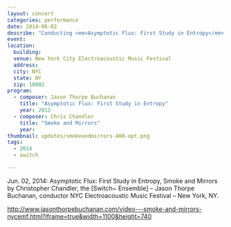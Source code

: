 ```yaml
---
layout: concert
categories: performance
date: 2014-06-02
describe: "Conducting <em>Asymptotic Flux: First Study in Entropy</em> (2012) and <em>Smoke and Mirrors</em> by Christopher Chandler. [Switch~ Ensemble]."
event:
location:
  building:
  venue: New York City Electroacoustic Music Festival
  address:
  city: NYC
  state: NY
  zip: 10002
program:
  - composer: Jason Thorpe Buchanan
    title: "Asymptotic Flux: First Study in Entropy"
    year: 2012
  - composer: Chris Chandler
    title: "Smoke and Mirrors"
    year:
thumbnail: updates/smokeandmirrors-400-opt.png
tags:
  - 2014
  - switch

---
```


Jun. 02, 2014: Asymptotic Flux: First Study in Entropy, Smoke and Mirrors by Christopher Chandler, the [Switch~ Ensemble] – Jason Thorpe Buchanan, conductor NYC Electroacoustic Music Festival – New York, NY.

http://www.jasonthorpebuchanan.com/video---smoke-and-mirrors-nycemf.html?iframe=true&width=1100&height=740
